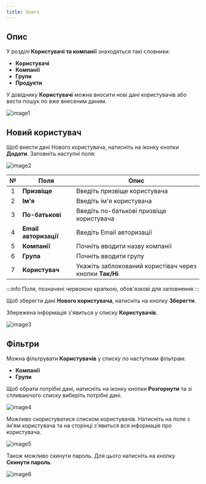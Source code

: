 ```yaml
---
title: Users
---
```


## Опис

У розділі **Користувачі та компанії** знаходяться такі словники:

* **Користувачі**
* **Компанії**
* **Групи**
* **Продукти**

У довіднику **Користувачі** можна вносити нові дані користувачів або вести пошук по вже внесеним даним.

![image1](/img/uk/users-and-companies/users/image1.png)

## Новий користувач

Щоб внести дані Нового користувача, натисніть на іконку кнопки **Додати**. Заповніть наступні поля:

![image2](/img/uk/users-and-companies/users/image2.png)

| № | Поля | Опис |
| :-: | ---- | ---- |
| 1 | **Призвіще** | Введіть призвіще користувача |
| 2 | **Ім'я** | Введіть ім'я  користувача | 
| 3 | **По-батькові** | Введіть по-батькові призвіще користувача |
| 4 | **Email авторизації** | Введіть Email авторизації |
| 5 | **Компанії** | Почніть вводити назву компанії |
| 6 | **Група** | Почніть вводити групу | 
| 7 | **Користувач** | Укажіть заблокований користівач через кнопки **Так/Ні** |

:::info
Поля, позначені червоною крапкою, обов'язкові для заповнення
:::

Щоб зберегти дані **Нового користувача**, натисніть на кнопку **Зберегти**.

Збережена інформація з'явиться у списку **Користувачів**.

![image3](/img/uk/users-and-companies/users/image3.png)

## Фільтри

Можна фільтрувати **Користувачів** у списку по наступним фільтрам:

* **Компанії** 
* **Групи**

Щоб обрати потрібні дані, натисніть на іконку кнопки **Розгорнути** та зі спливаючого списку виберіть потрібні дані.

![image4](/img/uk/users-and-companies/users/image4.png)

Можливо скористуватися списком користувачів. Натисніть на поле з ім'ям користувача та на сторінці з'явиться вся інформація про користувача.

![image5](/img/uk/users-and-companies/users/image5.png)

Також можливо скинути пароль. Для цього натисніть на кнопку **Скинути пароль**.

![image6](/img/uk/users-and-companies/users/image6.png)

